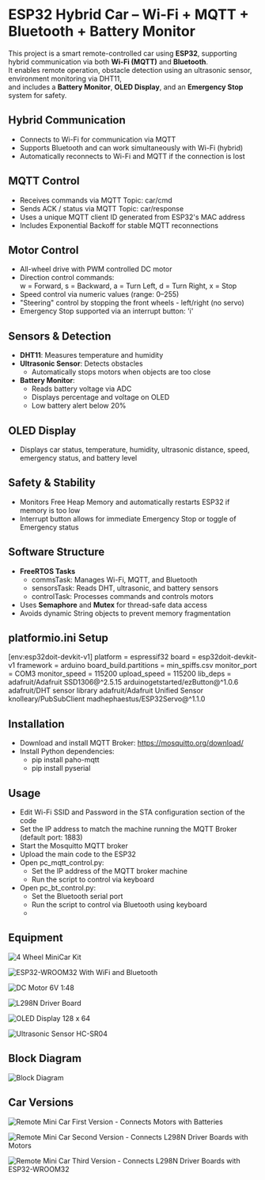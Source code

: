 # ESP32 Hybrid Car – Wi-Fi + MQTT + Bluetooth + Battery Monitor
This project is a smart remote-controlled car using **ESP32**, supporting hybrid communication via both **Wi-Fi (MQTT)** and **Bluetooth**.  
It enables remote operation, obstacle detection using an ultrasonic sensor, environment monitoring via DHT11,  
and includes a **Battery Monitor**, **OLED Display**, and an **Emergency Stop** system for safety.

## Hybrid Communication
- Connects to Wi-Fi for communication via MQTT  
- Supports Bluetooth and can work simultaneously with Wi-Fi (hybrid)  
- Automatically reconnects to Wi-Fi and MQTT if the connection is lost  

## MQTT Control
- Receives commands via MQTT Topic: car/cmd
- Sends ACK / status via MQTT Topic: car/response 
- Uses a unique MQTT client ID generated from ESP32's MAC address  
- Includes Exponential Backoff for stable MQTT reconnections  

## Motor Control
- All-wheel drive with PWM controlled DC motor
- Direction control commands:  
  w = Forward, s = Backward, a = Turn Left, d = Turn Right, x = Stop  
- Speed control via numeric values (range: 0–255)  
- "Steering" control by stopping the front wheels - left/right (no servo)
- Emergency Stop supported via an interrupt button: 'i' 

## Sensors & Detection
- **DHT11**: Measures temperature and humidity  
- **Ultrasonic Sensor**: Detects obstacles  
  - Automatically stops motors when objects are too close  
- **Battery Monitor**:
  - Reads battery voltage via ADC  
  - Displays percentage and voltage on OLED  
  - Low battery alert below 20%  

## OLED Display
- Displays car status, temperature, humidity, ultrasonic distance, speed, emergency status, and battery level

## Safety & Stability
- Monitors Free Heap Memory and automatically restarts ESP32 if memory is too low  
- Interrupt button allows for immediate Emergency Stop or toggle of Emergency status  

## Software Structure
- **FreeRTOS Tasks**
  - commsTask: Manages Wi-Fi, MQTT, and Bluetooth  
  - sensorsTask: Reads DHT, ultrasonic, and battery sensors  
  - controlTask: Processes commands and controls motors  
- Uses **Semaphore** and **Mutex** for thread-safe data access  
- Avoids dynamic String objects to prevent memory fragmentation  

## platformio.ini Setup
[env:esp32doit-devkit-v1]
platform = espressif32
board = esp32doit-devkit-v1
framework = arduino
board_build.partitions = min_spiffs.csv
monitor_port = COM3 
monitor_speed = 115200 
upload_speed = 115200
lib_deps = 
    adafruit/Adafruit SSD1306@^2.5.15
    arduinogetstarted/ezButton@^1.0.6
    adafruit/DHT sensor library
    adafruit/Adafruit Unified Sensor
    knolleary/PubSubClient
    madhephaestus/ESP32Servo@^1.1.0

## Installation
-  Download and install MQTT Broker: https://mosquitto.org/download/
-  Install Python dependencies:
   - pip install paho-mqtt
   - pip install pyserial
 
## Usage
-  Edit Wi-Fi SSID and Password in the STA configuration section of the code
-  Set the IP address to match the machine running the MQTT Broker (default port: 1883)
-  Start the Mosquitto MQTT broker
-  Upload the main code to the ESP32
-  Open pc_mqtt_control.py:
   - Set the IP address of the MQTT broker machine
   - Run the script to control via keyboard
-  Open pc_bt_control.py:
   - Set the Bluetooth serial port
   - Run the script to control via Bluetooth using keyboard
   - 
## Equipment
![4 Wheel MiniCar Kit](images/CarKit.jpg)

![ESP32-WROOM32 With WiFi and Bluetooth](images/ESP32.png)

![DC Motor 6V 1:48](images/motor.jpg)

![L298N Driver Board](images/L298N.jpg)

![OLED Display 128 x 64](images/oled_display.jpg)

![Ultrasonic Sensor HC-SR04](images/Ultrasonic.jpg)

## Block Diagram
![Block Diagram](images/Remote_Mini_Car_Block_Diagram.png)

## Car Versions
![Remote Mini Car First Version - Connects Motors with Batteries](images/V1.jpg)

![Remote Mini Car Second Version - Connects L298N Driver Boards with Motors](images/V2.jpg)

![Remote Mini Car Third Version - Connects L298N Driver Boards with ESP32-WROOM32](images/V3.jpg)
